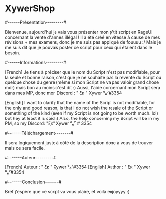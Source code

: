 # XywerShop

#------Présentation---------#

Bienvenue, aujourd'hui je vais vous présenter mon p'tit script en RageUI concernant la vente d'armes illégal ! Il a été créé en vitesse à cause de mes révisions + mes examens, donc je me suis pas appliqué de fouuuu :/  Mais je me suis dit que je pouvais poster ce script pour ceux qui étaient dans le besoin.

#------Informations---------#

[French] Je tiens à préciser que le nom du Script n'est pas modifiable, pour la seule et bonne raison, c'est que je ne souhaite pas la revente du Script ou quelque chose du genre (même si mon Script ne va pas valoir grand chose mdr) mais bon au moins c'est dit :)
Aussi, l'aide concernant mon Script sera dans mes MP, donc mon Discord : " ξκ " Xywer ⁶₆⁷#3354


[English] I want to clarify that the name of the Script is not modifiable, for the only and good reason, is that I do not wish the resale of the Script or something of the kind (even if my Script is not going to be worth much. lol) but hey at least it is said :)
Also, the help concerning my Script will be in my PM, so my Discord: "ξκ" Xywer ⁶₆⁷ # 3354

#-------Téléchargement--------#

Il sera logiquement juste à côté de la description donc à vous de trouver mais ce sera facile.

#-------Auteur---------#

[French] Auteur : " ξκ " Xywer ⁶₆⁷#3354 
[English] Author : " ξκ " Xywer ⁶₆⁷#3354

#-------Conclusion-------#

Bref j'espère que ce script va vous plaire, et voilà enjoyyyy :)

